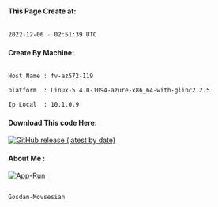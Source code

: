 
   
#### This Page Create at:

```bash

2022-12-06 - 02:51:39 UTC

```

#### Create By Machine:

```bash

Host Name : fv-az572-119

platform  : Linux-5.4.0-1094-azure-x86_64-with-glibc2.2.5

Ip Local  : 10.1.0.9

```
#### Download This code Here:

[![GitHub release (latest by date)](https://img.shields.io/github/v/release/Gosdan-Movsesian/Gosdan?style=for-the-badge&label=Download)](https://github.com/Gosdan-Movsesian/Gosdan/releases) 

</p> 

#### About Me :

[![App-Run](https://github.com/Gosdan-Movsesian/Gosdan/actions/workflows/App-Run.yml/badge.svg)](https://github.com/Gosdan-Movsesian/Gosdan/actions/workflows/App-Run.yml)

```bash

Gosdan-Movsesian

```


